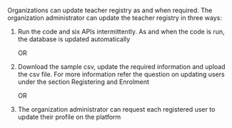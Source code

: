Organizations can update teacher registry as and when required. The organization administrator can update the teacher registry in three ways:
1. Run the code and six APIs intermittently. As and when the code is run, the database is updated automatically
	
    OR
    
2. Download the sample csv, update the required information and upload the csv file. For more information refer the question on updating users under the section Registering and Enrolment
	
    OR
    
3. The organization administrator can request each registered user to update their profile on the platform

